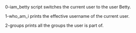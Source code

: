 0-iam_betty script switches the current user to the user Betty.

1-who_am_i prints the effective username of the current user.

2-groups prints all the groups the user is part of.
